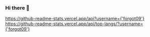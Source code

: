 ### Hi there 👋
https://github-readme-stats.vercel.app/api?username={'forgot09'}   
https://github-readme-stats.vercel.app/api/top-langs/?username={'forgot09'}
